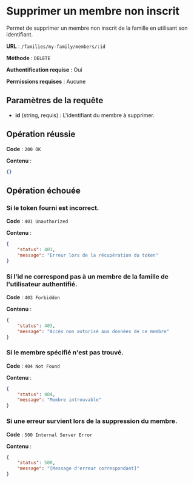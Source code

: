 # Supprimer un membre non inscrit

Permet de supprimer un membre non inscrit de la famille en utilisant son identifiant.

**URL** : `/families/my-family/members/:id`

**Méthode** : `DELETE`

**Authentification requise** : Oui

**Permissions requises** : Aucune

## Paramètres de la requête

-   **id** (string, requis) : L'identifiant du membre à supprimer.

## Opération réussie

**Code** : `200 OK`

**Contenu** :

```json
{}
```

## Opération échouée

### Si le token fourni est incorrect.

**Code** : `401 Unauthorized`

**Contenu** :

```json
{
    "status": 401,
    "message": "Erreur lors de la récupération du token"
}
```

### Si l'id ne correspond pas à un membre de la famille de l'utilisateur authentifié.

**Code** : `403 Forbidden`

**Contenu** :

```json
{
    "status": 403,
    "message": "Accès non autorisé aux données de ce membre"
}
```

### Si le membre spécifié n'est pas trouvé.

**Code** : `404 Not Found`

**Contenu** :

```json
{
    "status": 404,
    "message": "Membre introuvable"
}
```

### Si une erreur survient lors de la suppression du membre.

**Code** : `500 Internal Server Error`

**Contenu** :

```json
{
    "status": 500,
    "message": "[Message d'erreur correspondant]"
}
```
